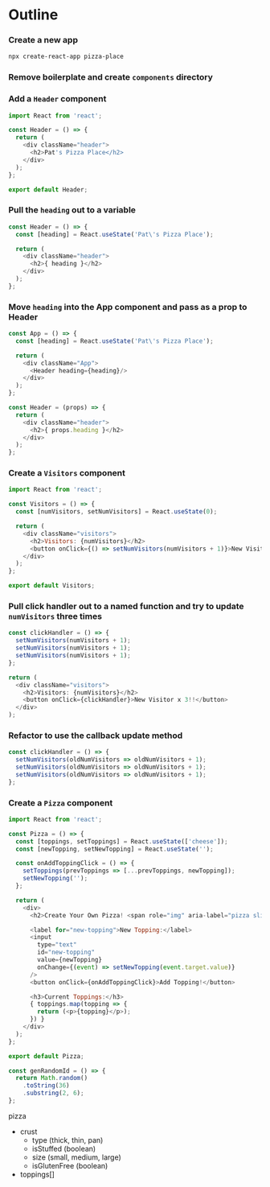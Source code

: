 # Outline

### Create a new app

```sh
npx create-react-app pizza-place
```

### Remove boilerplate and create `components` directory

### Add a `Header` component

```js
import React from 'react';

const Header = () => {
  return (
    <div className="header">
      <h2>Pat's Pizza Place</h2>
    </div>
  );
};

export default Header;
```

### Pull the `heading` out to a variable

```js
const Header = () => {
  const [heading] = React.useState('Pat\'s Pizza Place');

  return (
    <div className="header">
      <h2>{ heading }</h2>
    </div>
  );
};
```

### Move `heading` into the App component and pass as a prop to Header

```js
const App = () => {
  const [heading] = React.useState('Pat\'s Pizza Place');

  return (
    <div className="App">
      <Header heading={heading}/>
    </div>
  );
};
```

```js
const Header = (props) => {
  return (
    <div className="header">
      <h2>{ props.heading }</h2>
    </div>
  );
};
```

### Create a `Visitors` component

```js
import React from 'react';

const Visitors = () => {
  const [numVisitors, setNumVisitors] = React.useState(0);

  return (
    <div className="visitors">
      <h2>Visitors: {numVisitors}</h2>
      <button onClick={() => setNumVisitors(numVisitors + 1)}>New Visitor!</button>
    </div>
  );
};

export default Visitors;
```

### Pull click handler out to a named function and try to update `numVisitors` three times

```js
const clickHandler = () => {
  setNumVisitors(numVisitors + 1);
  setNumVisitors(numVisitors + 1);
  setNumVisitors(numVisitors + 1);
};

return (
  <div className="visitors">
    <h2>Visitors: {numVisitors}</h2>
    <button onClick={clickHandler}>New Visitor x 3!!</button>
  </div>
);
```

### Refactor to use the callback update method

```js
const clickHandler = () => {
  setNumVisitors(oldNumVisitors => oldNumVisitors + 1);
  setNumVisitors(oldNumVisitors => oldNumVisitors + 1);
  setNumVisitors(oldNumVisitors => oldNumVisitors + 1);
};
```

### Create a `Pizza` component

```js
import React from 'react';

const Pizza = () => {
  const [toppings, setToppings] = React.useState(['cheese']);
  const [newTopping, setNewTopping] = React.useState('');

  const onAddToppingClick = () => {
    setToppings(prevToppings => [...prevToppings, newTopping]);
    setNewTopping('');
  };

  return (
    <div>
      <h2>Create Your Own Pizza! <span role="img" aria-label="pizza slice emoji">🍕</span></h2>

      <label for="new-topping">New Topping:</label>
      <input
        type="text"
        id="new-topping"
        value={newTopping}
        onChange={(event) => setNewTopping(event.target.value)}
      />
      <button onClick={onAddToppingClick}>Add Topping!</button>

      <h3>Current Toppings:</h3>
      { toppings.map(topping => {
        return (<p>{topping}</p>);
      }) }
    </div>
  );
};

export default Pizza;
```



```js
const genRandomId = () => {
  return Math.random()
    .toString(36)
    .substring(2, 6);
};
```

pizza
  - crust
    - type (thick, thin, pan)
    - isStuffed (boolean)
    - size (small, medium, large)
    - isGlutenFree (boolean)
  - toppings[]
